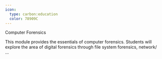 ```yaml
---
icon:
  type: carbon:education
  color: 78909C
---
```

Computer Forensics

This module provides the essentials of computer forensics. Students will explore the area of digital forensics through file system forensics, network/ ... 
